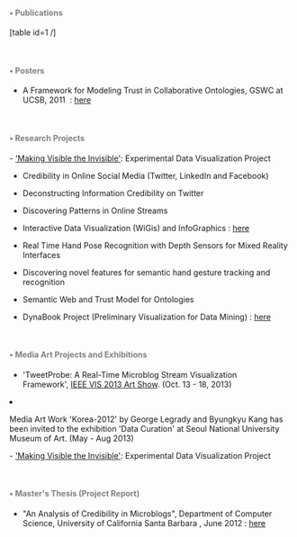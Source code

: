 <h4></h4>

<h4><span style="color: #808080;">• Publications</span></h4>

[table id=1 /]

&nbsp;

<h4><span style="color: #808080;">• Posters</span></h4>

<ul>
<li>A Framework for Modeling Trust in Collaborative Ontologies, GSWC at UCSB, 2011  : <a title="http://penguinkang.com/me/gswc_poster_jay.pdf" href="http://penguinkang.com/me/gswc_poster_jay.pdf">here</a></li>
</ul>

&nbsp;

<h4><span style="color: #808080;">• Research Projects</span></h4>

- <a href="http://www.mat.ucsb.edu/g.legrady/glWeb/Projects/spl/spl.html">'Making Visible the Invisible'</a>: Experimental Data Visualization Project

<ul>
<li>Credibility in Online Social Media (Twitter, LinkedIn and Facebook)</li>
<li><p>Deconstructing Information Credibility on Twitter</p></li>
<li><p>Discovering Patterns in Online Streams</p></li>
<li><p>Interactive Data Visualization (WiGis) and InfoGraphics : <a title="http://wigis.net" href="http://wigis.net/">here</a></p></li>
<li><p>Real Time Hand Pose Recognition with Depth Sensors for Mixed Reality Interfaces</p></li>
<li><p>Discovering novel features for semantic hand gesture tracking and recognition</p></li>
<li><p>Semantic Web and Trust Model for Ontologies</p></li>
<li><p>DynaBook Project (Preliminary Visualization for Data Mining) : <a title="http://penguinkang.com/dynabook" href="http://penguinkang.com/dynabook">here</a></p></li>
</ul>

<p>&nbsp;

<h4><span style="color: #808080;">• Media Art Projects and Exhibitions</span></h4>

<ul>
<li>'TweetProbe: A Real-Time Microblog Stream Visualization Framework', <a href="http://ieeevis.org/attachments/VISAP_ArtShow_Catalog_2013.pdf">IEEE VIS 2013 Art Show</a>. (Oct. 13 - 18, 2013)</li></ul></p>
<li><p>Media Art Work 'Korea-2012' by George Legrady and Byungkyu Kang has been invited to the exhibition 'Data Curation' at Seoul National University Museum of Art. (May - Aug 2013)</p></li>


<p>- <a href="http://www.mat.ucsb.edu/g.legrady/glWeb/Projects/spl/spl.html">'Making Visible the Invisible'</a>: Experimental Data Visualization Project

&nbsp;

<h4><span style="color: #808080;">• Master's Thesis (Project Report)</span></h4>

<ul>
<li>"An Analysis of Credibility in Microblogs", Department of Computer Science, University of California Santa Barbara , June 2012 : <a title="ms-thesis" href="http://penguinkang.com/blog/repo/msthesis-bkang.pdf" target="_blank">here</a></li>
</ul>

&nbsp;</p>
